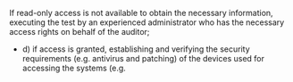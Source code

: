 If read-only access is not available to obtain the necessary information, executing the test by an experienced administrator who has the necessary access rights on behalf of the auditor;
- d) if access is granted, establishing and  verifying the security requirements  (e.g. antivirus and  patching)  of  the  devices  used  for  accessing  the  systems  (e.g.  
